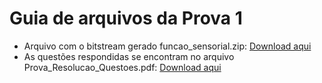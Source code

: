 # Guia de arquivos da Prova 1

- Arquivo com o bitstream gerado funcao_sensorial.zip: [Download aqui](funcao_sensorial.zip)
- As questões respondidas se encontram no arquivo Prova_Resolucao_Questoes.pdf: [Download aqui](Prova_Resolucao_Questoes.pdf)